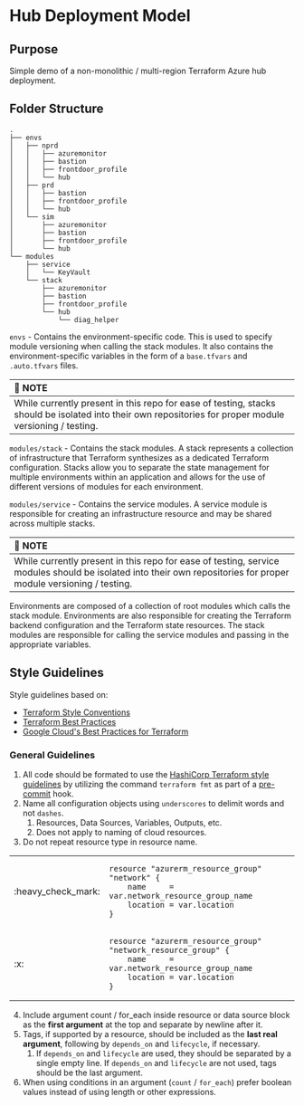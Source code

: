 # Hub Deployment Model

## Purpose

Simple demo of a non-monolithic / multi-region Terraform Azure hub deployment.

## Folder Structure

```
.
├── envs
│   ├── nprd
│   │   ├── azuremonitor
│   │   ├── bastion
│   │   ├── frontdoor_profile
│   │   └── hub
│   ├── prd
│   │   ├── bastion
│   │   ├── frontdoor_profile
│   │   └── hub
│   └── sim
│       ├── azuremonitor
│       ├── bastion
│       ├── frontdoor_profile
│       └── hub
└── modules
    ├── service
    │   └── KeyVault
    └── stack
        ├── azuremonitor
        ├── bastion
        ├── frontdoor_profile
        └── hub
            └── diag_helper
```

`envs` - Contains the environment-specific code. This is used to specify module versioning when calling the stack modules. It also contains the environment-specific variables in the form of a `base.tfvars` and `.auto.tfvars` files.

| :memo: NOTE              |
|:---------------------------|
| While currently present in this repo for ease of testing, stacks should be isolated into their own repositories for proper module versioning / testing. |

`modules/stack` - Contains the stack modules. A stack represents a collection of infrastructure that  Terraform synthesizes as a dedicated Terraform configuration. Stacks allow you to separate the state management for multiple environments within an application and allows for the use of different versions of modules for each environment.

`modules/service` - Contains the service modules. A service module is responsible for creating an infrastructure resource and may be shared across multiple stacks.

| :memo: NOTE              |
|:---------------------------|
| While currently present in this repo for ease of testing, service modules should be isolated into their own repositories for proper module versioning / testing. |

Environments are composed of a collection of root modules which calls the stack module. Environments are also responsible for creating the Terraform backend configuration and the Terraform state resources. The stack modules are responsible for calling the service modules and passing in the appropriate variables.

## Style Guidelines

Style guidelines based on:

- [Terraform Style Conventions](https://www.terraform.io/docs/language/syntax/style.html)
- [Terraform Best Practices](https://www.terraform-best-practices.com/)
- [Google Cloud's Best Practices for Terraform](https://cloud.google.com/docs/terraform/best-practices-for-terraform)

### General Guidelines

1. All code should be formated to use the [HashiCorp Terraform style guidelines](https://developer.hashicorp.com/terraform/language/syntax/style) by utilizing the command `terraform fmt` as part of a [pre-commit](https://github.com/antonbabenko/pre-commit-terraform) hook.
2. Name all configuration objects using `underscores` to delimit words and not `dashes`.
    1. Resources, Data Sources, Variables, Outputs, etc.
    2. Does not apply to naming of cloud resources.
3. Do not repeat resource type in resource name.

<table>
<tr></tr>
<tr>
<td>  :heavy_check_mark: </td>
<td>

```hcl
resource "azurerm_resource_group" "network" {
    name     = var.network_resource_group_name
    location = var.location
}
```

</td>
<tr></tr>
<tr>
<td> :x: </td>
<td>

```hcl
resource "azurerm_resource_group" "network_resource_group" {
    name     = var.network_resource_group_name
    location = var.location
}
```

</td>
</tr>
</table>

4. Include argument count / for_each inside resource or data source block as the **first argument** at the top and separate by newline after it.
5. Tags, if supported by a resource, should be included as the **last real argument**, following by `depends_on` and `lifecycle`, if necessary.
    1. If `depends_on` and `lifecycle` are used, they should be separated by a single empty line. If `depends_on` and `lifecycle` are not used, tags should be the last argument.
6. When using conditions in an argument (`count` / `for_each`) prefer boolean values instead of using length or other expressions.
